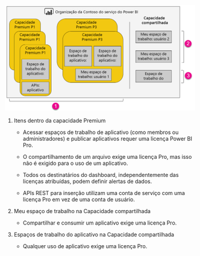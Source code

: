 ![](media/powerbi-premium-illustration/premium-chart.png "Ilustração do Power BI Premium")

1. Itens dentro da capacidade Premium
   
   * Acessar espaços de trabalho de aplicativo (como membros ou administradores) e publicar aplicativos requer uma licença Power BI Pro.

   * O compartilhamento de um arquivo exige uma licença Pro, mas isso não é exigido para o uso de um aplicativo.

   * Todos os destinatários do dashboard, independentemente das licenças atribuídas, podem definir alertas de dados.

   * APIs REST para inserção utilizam uma conta de serviço com uma licença Pro em vez de uma conta de usuário.

2. Meu espaço de trabalho na Capacidade compartilhada
   
   * Compartilhar e consumir um aplicativo exige uma licença Pro.

3. Espaços de trabalho do aplicativo na Capacidade compartilhada
   
   * Qualquer uso de aplicativo exige uma licença Pro.

